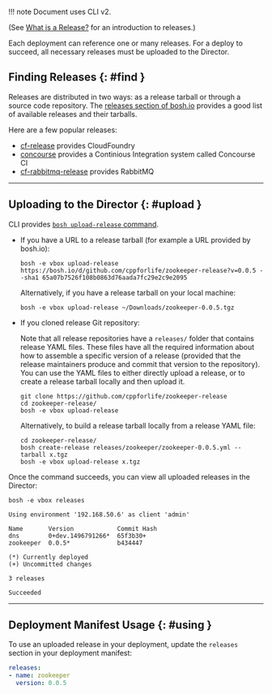 !!! note
    Document uses CLI v2.

(See [What is a Release?](release.md) for an introduction to releases.)

Each deployment can reference one or many releases. For a deploy to succeed, all necessary releases must be uploaded to the Director.

## Finding Releases {: #find }

Releases are distributed in two ways: as a release tarball or through a source code repository. The [releases section of bosh.io](http://bosh.io/releases) provides a good list of available releases and their tarballs.

Here are a few popular releases:

- [cf-release](http://bosh.io/releases/github.com/cloudfoundry/cf-release) provides CloudFoundry
- [concourse](http://bosh.io/releases/github.com/concourse/concourse) provides a Continious Integration system called Concourse CI
- [cf-rabbitmq-release](http://bosh.io/releases/github.com/pivotal-cf/cf-rabbitmq-release) provides RabbitMQ

---
## Uploading to the Director {: #upload }

CLI provides [`bosh upload-release` command](cli-v2.md#upload-release).

- If you have a URL to a release tarball (for example a URL provided by bosh.io):

    ```shell
    bosh -e vbox upload-release https://bosh.io/d/github.com/cppforlife/zookeeper-release?v=0.0.5 --sha1 65a07b7526f108b0863d76aada7fc29e2c9e2095
    ```

    Alternatively, if you have a release tarball on your local machine:

    ```shell
    bosh -e vbox upload-release ~/Downloads/zookeeper-0.0.5.tgz
    ```

- If you cloned release Git repository:

    Note that all release repositories have a `releases/` folder that contains release YAML files. These files have all the required information about how to assemble a specific version of a release (provided that the release maintainers produce and commit that version to the repository). You can use the YAML files to either directly upload a release, or to create a release tarball locally and then upload it.

    ```shell
    git clone https://github.com/cppforlife/zookeeper-release
    cd zookeeper-release/
    bosh -e vbox upload-release
    ```

    Alternatively, to build a release tarball locally from a release YAML file:

    ```shell
    cd zookeeper-release/
    bosh create-release releases/zookeeper/zookeeper-0.0.5.yml --tarball x.tgz
    bosh -e vbox upload-release x.tgz
    ```

Once the command succeeds, you can view all uploaded releases in the Director:

```shell
bosh -e vbox releases
```

```text
Using environment '192.168.50.6' as client 'admin'

Name       Version            Commit Hash
dns        0+dev.1496791266*  65f3b30+
zookeeper  0.0.5*             b434447

(*) Currently deployed
(+) Uncommitted changes

3 releases

Succeeded
```

---
## Deployment Manifest Usage {: #using }

To use an uploaded release in your deployment, update the `releases` section in your deployment manifest:

```yaml
releases:
- name: zookeeper
  version: 0.0.5
```
